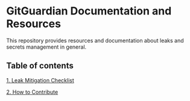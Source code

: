 # GitGuardian Documentation and Resources

This repository provides resources and documentation about leaks
and secrets management in general.

## Table of contents

[1. Leak Mitigation Checklist](Leak%20Mitigation%20Checklist.md)

[2. How to Contribute](Contributing.md)
